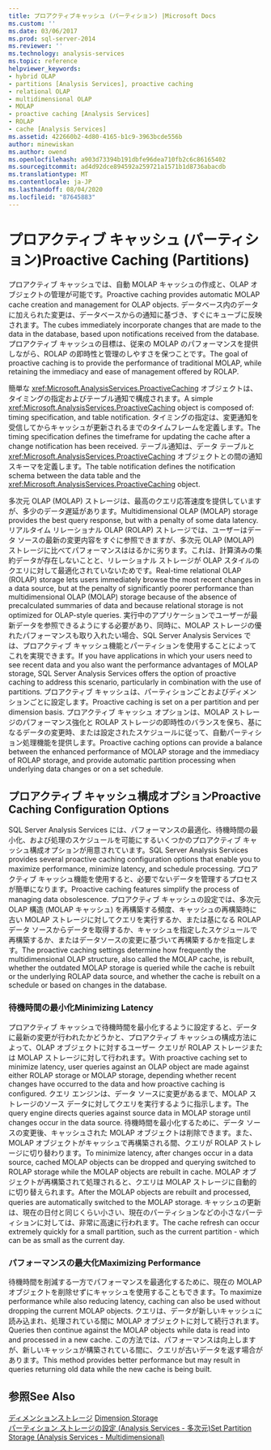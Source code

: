 ```yaml
---
title: プロアクティブキャッシュ (パーティション) |Microsoft Docs
ms.custom: ''
ms.date: 03/06/2017
ms.prod: sql-server-2014
ms.reviewer: ''
ms.technology: analysis-services
ms.topic: reference
helpviewer_keywords:
- hybrid OLAP
- partitions [Analysis Services], proactive caching
- relational OLAP
- multidimensional OLAP
- MOLAP
- proactive caching [Analysis Services]
- ROLAP
- cache [Analysis Services]
ms.assetid: 422660b2-4d80-4165-b1c9-3963bcde556b
author: minewiskan
ms.author: owend
ms.openlocfilehash: a903d73394b191dbfe96dea710fb2c6c86165402
ms.sourcegitcommit: ad4d92dce894592a259721a1571b1d8736abacdb
ms.translationtype: MT
ms.contentlocale: ja-JP
ms.lasthandoff: 08/04/2020
ms.locfileid: "87645883"
---
```

# <a name="proactive-caching-partitions"></a><span data-ttu-id="4670d-102">プロアクティブ キャッシュ (パーティション)</span><span class="sxs-lookup"><span data-stu-id="4670d-102">Proactive Caching (Partitions)</span></span>
  <span data-ttu-id="4670d-103">プロアクティブ キャッシュでは、自動 MOLAP キャッシュの作成と、OLAP オブジェクトの管理が可能です。</span><span class="sxs-lookup"><span data-stu-id="4670d-103">Proactive caching provides automatic MOLAP cache creation and management for OLAP objects.</span></span> <span data-ttu-id="4670d-104">データベース内のデータに加えられた変更は、データベースからの通知に基づき、すぐにキューブに反映されます。</span><span class="sxs-lookup"><span data-stu-id="4670d-104">The cubes immediately incorporate changes that are made to the data in the database, based upon notifications received from the database.</span></span> <span data-ttu-id="4670d-105">プロアクティブ キャッシュの目標は、従来の MOLAP のパフォーマンスを提供しながら、ROLAP の即時性と管理のしやすさを保つことです。</span><span class="sxs-lookup"><span data-stu-id="4670d-105">The goal of proactive caching is to provide the performance of traditional MOLAP, while retaining the immediacy and ease of management offered by ROLAP.</span></span>  
  
 <span data-ttu-id="4670d-106">簡単な <xref:Microsoft.AnalysisServices.ProactiveCaching> オブジェクトは、タイミングの指定およびテーブル通知で構成されます。</span><span class="sxs-lookup"><span data-stu-id="4670d-106">A simple <xref:Microsoft.AnalysisServices.ProactiveCaching> object is composed of: timing specification, and table notification.</span></span> <span data-ttu-id="4670d-107">タイミングの指定は、変更通知を受信してからキャッシュが更新されるまでのタイムフレームを定義します。</span><span class="sxs-lookup"><span data-stu-id="4670d-107">The timing specification defines the timeframe for updating the cache after a change notification has been received.</span></span> <span data-ttu-id="4670d-108">テーブル通知は、データ テーブルと <xref:Microsoft.AnalysisServices.ProactiveCaching> オブジェクトとの間の通知スキーマを定義します。</span><span class="sxs-lookup"><span data-stu-id="4670d-108">The table notification defines the notification schema between the data table and the <xref:Microsoft.AnalysisServices.ProactiveCaching> object.</span></span>  
  
 <span data-ttu-id="4670d-109">多次元 OLAP (MOLAP) ストレージは、最高のクエリ応答速度を提供していますが、多少のデータ遅延があります。</span><span class="sxs-lookup"><span data-stu-id="4670d-109">Multidimensional OLAP (MOLAP) storage provides the best query response, but with a penalty of some data latency.</span></span> <span data-ttu-id="4670d-110">リアルタイム リレーショナル OLAP (ROLAP) ストレージでは、ユーザーはデータ ソースの最新の変更内容をすぐに参照できますが、多次元 OLAP (MOLAP) ストレージに比べてパフォーマンスははるかに劣ります。これは、計算済みの集約データが存在しないことと、リレーショナル ストレージが OLAP スタイルのクエリに対して最適化されていないためです。</span><span class="sxs-lookup"><span data-stu-id="4670d-110">Real-time relational OLAP (ROLAP) storage lets users immediately browse the most recent changes in a data source, but at the penalty of significantly poorer performance than multidimensional OLAP (MOLAP) storage because of the absence of precalculated summaries of data and because relational storage is not optimized for OLAP-style queries.</span></span> <span data-ttu-id="4670d-111">実行中のアプリケーションでユーザーが最新データを参照できるようにする必要があり、同時に、MOLAP ストレージの優れたパフォーマンスも取り入れたい場合、SQL Server Analysis Services では、プロアクティブ キャッシュ機能とパーティションを使用することによってこれを実現できます。</span><span class="sxs-lookup"><span data-stu-id="4670d-111">If you have applications in which your users need to see recent data and you also want the performance advantages of MOLAP storage, SQL Server Analysis Services offers the option of proactive caching to address this scenario, particularly in combination with the use of partitions.</span></span> <span data-ttu-id="4670d-112">プロアクティブ キャッシュは、パーティションごとおよびディメンションごとに設定します。</span><span class="sxs-lookup"><span data-stu-id="4670d-112">Proactive caching is set on a per partition and per dimension basis.</span></span> <span data-ttu-id="4670d-113">プロアクティブ キャッシュ オプションは、MOLAP ストレージのパフォーマンス強化と ROLAP ストレージの即時性のバランスを保ち、基になるデータの変更時、または設定されたスケジュールに従って、自動パーティション処理機能を提供します。</span><span class="sxs-lookup"><span data-stu-id="4670d-113">Proactive caching options can provide a balance between the enhanced performance of MOLAP storage and the immediacy of ROLAP storage, and provide automatic partition processing when underlying data changes or on a set schedule.</span></span>  
  
## <a name="proactive-caching-configuration-options"></a><span data-ttu-id="4670d-114">プロアクティブ キャッシュ構成オプション</span><span class="sxs-lookup"><span data-stu-id="4670d-114">Proactive Caching Configuration Options</span></span>  
 <span data-ttu-id="4670d-115">SQL Server Analysis Services には、パフォーマンスの最適化、待機時間の最小化、および処理のスケジュールを可能にするいくつかのプロアクティブ キャッシュ構成オプションが用意されています。</span><span class="sxs-lookup"><span data-stu-id="4670d-115">SQL Server Analysis Services provides several proactive caching configuration options that enable you to maximize performance, minimize latency, and schedule processing.</span></span> <span data-ttu-id="4670d-116">プロアクティブ キャッシュ機能を使用すると、必要でないデータを管理するプロセスが簡単になります。</span><span class="sxs-lookup"><span data-stu-id="4670d-116">Proactive caching features simplify the process of managing data obsolescence.</span></span> <span data-ttu-id="4670d-117">プロアクティブ キャッシュの設定では、多次元 OLAP 構造 (MOLAP キャッシュ) を再構築する頻度、キャッシュの再構築時に古い MOLAP ストレージに対してクエリを実行するか、または基になる ROLAP データ ソースからデータを取得するか、キャッシュを指定したスケジュールで再構築するか、またはデータソースの変更に基づいて再構築するかを指定します。</span><span class="sxs-lookup"><span data-stu-id="4670d-117">The proactive caching settings determine how frequently the multidimensional OLAP structure, also called the MOLAP cache, is rebuilt, whether the outdated MOLAP storage is queried while the cache is rebuilt or the underlying ROLAP data source, and whether the cache is rebuilt on a schedule or based on changes in the database.</span></span>  
  
### <a name="minimizing-latency"></a><span data-ttu-id="4670d-118">待機時間の最小化</span><span class="sxs-lookup"><span data-stu-id="4670d-118">Minimizing Latency</span></span>  
 <span data-ttu-id="4670d-119">プロアクティブ キャッシュで待機時間を最小化するように設定すると、データに最新の変更が行われたかどうかと、プロアクティブ キャッシュの構成方法によって、OLAP オブジェクトに対するユーザー クエリが ROLAP ストレージまたは MOLAP ストレージに対して行われます。</span><span class="sxs-lookup"><span data-stu-id="4670d-119">With proactive caching set to minimize latency, user queries against an OLAP object are made against either ROLAP storage or MOLAP storage, depending whether recent changes have occurred to the data and how proactive caching is configured.</span></span> <span data-ttu-id="4670d-120">クエリ エンジンは、データ ソースに変更があるまで、MOLAP ストレージのソース データに対してクエリを実行するように指示します。</span><span class="sxs-lookup"><span data-stu-id="4670d-120">The query engine directs queries against source data in MOLAP storage until changes occur in the data source.</span></span> <span data-ttu-id="4670d-121">待機時間を最小化するために、データ ソースの変更後、キャッシュされた MOLAP オブジェクトは削除できます。また、MOLAP オブジェクトがキャッシュで再構築される間、クエリが ROLAP ストレージに切り替わります。</span><span class="sxs-lookup"><span data-stu-id="4670d-121">To minimize latency, after changes occur in a data source, cached MOLAP objects can be dropped and querying switched to ROLAP storage while the MOLAP objects are rebuilt in cache.</span></span> <span data-ttu-id="4670d-122">MOLAP オブジェクトが再構築されて処理されると、クエリは MOLAP ストレージに自動的に切り替えられます。</span><span class="sxs-lookup"><span data-stu-id="4670d-122">After the MOLAP objects are rebuilt and processed, queries are automatically switched to the MOLAP storage.</span></span> <span data-ttu-id="4670d-123">キャッシュの更新は、現在の日付と同じくらい小さい、現在のパーティションなどの小さなパーティションに対しては、非常に高速に行われます。</span><span class="sxs-lookup"><span data-stu-id="4670d-123">The cache refresh can occur extremely quickly for a small partition, such as the current partition - which can be as small as the current day.</span></span>  
  
### <a name="maximizing-performance"></a><span data-ttu-id="4670d-124">パフォーマンスの最大化</span><span class="sxs-lookup"><span data-stu-id="4670d-124">Maximizing Performance</span></span>  
 <span data-ttu-id="4670d-125">待機時間を削減する一方でパフォーマンスを最適化するために、現在の MOLAP オブジェクトを削除せずにキャッシュを使用することもできます。</span><span class="sxs-lookup"><span data-stu-id="4670d-125">To maximize performance while also reducing latency, caching can also be used without dropping the current MOLAP objects.</span></span> <span data-ttu-id="4670d-126">クエリは、データが新しいキャッシュに読み込まれ、処理されている間に MOLAP オブジェクトに対して続行されます。</span><span class="sxs-lookup"><span data-stu-id="4670d-126">Queries then continue against the MOLAP objects while data is read into and processed in a new cache.</span></span> <span data-ttu-id="4670d-127">この方法では、パフォーマンスは向上しますが、新しいキャッシュが構築されている間に、クエリが古いデータを返す場合があります。</span><span class="sxs-lookup"><span data-stu-id="4670d-127">This method provides better performance but may result in queries returning old data while the new cache is being built.</span></span>  
  
## <a name="see-also"></a><span data-ttu-id="4670d-128">参照</span><span class="sxs-lookup"><span data-stu-id="4670d-128">See Also</span></span>  
 <span data-ttu-id="4670d-129">[ディメンションストレージ](../multidimensional-models-olap-logical-dimension-objects/dimensions-storage.md) </span><span class="sxs-lookup"><span data-stu-id="4670d-129">[Dimension Storage](../multidimensional-models-olap-logical-dimension-objects/dimensions-storage.md) </span></span>  
 [<span data-ttu-id="4670d-130">パーティション ストレージの設定 (Analysis Services - 多次元)</span><span class="sxs-lookup"><span data-stu-id="4670d-130">Set Partition Storage &#40;Analysis Services - Multidimensional&#41;</span></span>](../multidimensional-models/set-partition-storage-analysis-services-multidimensional.md)  
  
  
